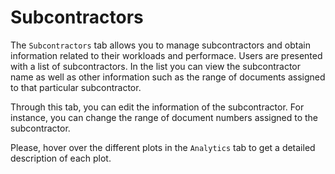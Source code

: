 # Subcontractors

The `Subcontractors` tab allows you to manage subcontractors and obtain information related to their workloads and performace. Users are presented with a list of subcontractors. In the list you can view the subcontractor name as well as other information such as the range of documents assigned to that particular subcontractor.

Through this tab, you can edit the information of the subcontractor. For instance, you can change the range of document numbers assigned to the subcontractor.

Please, hover over the different plots in the `Analytics` tab to get a detailed description of each plot. 